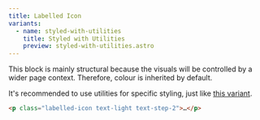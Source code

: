 ```yaml
---
title: Labelled Icon
variants:
  - name: styled-with-utilities
    title: Styled with Utilities
    preview: styled-with-utilities.astro
---
```


This block is mainly structural because the visuals will be controlled by a wider page context. Therefore, colour is inherited by default.

It's recommended to use utilities for specific styling, just like [this variant](/pattern-library/pattern/labelled-icon/#styled-with-utilities).

```html
<p class="labelled-icon text-light text-step-2">…</p>
```
